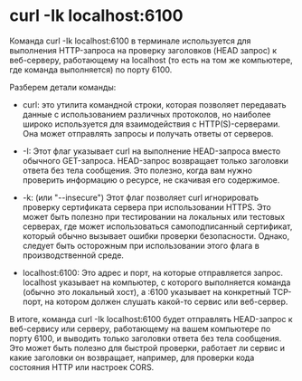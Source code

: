 # curl -Ik localhost:6100

Команда curl -Ik localhost:6100 в терминале используется для выполнения HTTP-запроса на проверку заголовков (HEAD запрос) к веб-серверу, работающему на localhost (то есть на том же компьютере, где команда выполняется) по порту 6100.

Разберем детали команды:

- curl: это утилита командной строки, которая позволяет передавать данные с использованием различных протоколов, но наиболее широко используется для взаимодействия с HTTP(S)-серверами. Она может отправлять запросы и получать ответы от серверов.

- -I: Этот флаг указывает curl на выполнение HEAD-запроса вместо обычного GET-запроса. HEAD-запрос возвращает только заголовки ответа без тела сообщения. Это полезно, когда вам нужно проверить информацию о ресурсе, не скачивая его содержимое.

- -k: (или "--insecure") Этот флаг позволяет curl игнорировать проверку сертификата сервера при использовании HTTPS. Это может быть полезно при тестировании на локальных или тестовых серверах, где может использоваться самоподписанный сертификат, который обычно вызывает ошибки проверки безопасности. Однако, следует быть осторожным при использовании этого флага в производственной среде.

- localhost:6100: Это адрес и порт, на которые отправляется запрос. localhost указывает на компьютер, с которого выполняется команда (обычно это локальный хост), а :6100 указывает на конкретный TCP-порт, на котором должен слушать какой-то сервис или веб-сервер.

В итоге, команда curl -Ik localhost:6100 будет отправлять HEAD-запрос к веб-сервису или серверу, работающему на вашем компьютере по порту 6100, и выводить только заголовки ответа без тела сообщения. Это может быть полезно для быстрой проверки, работает ли сервис и какие заголовки он возвращает, например, для проверки кода состояния HTTP или настроек CORS.
